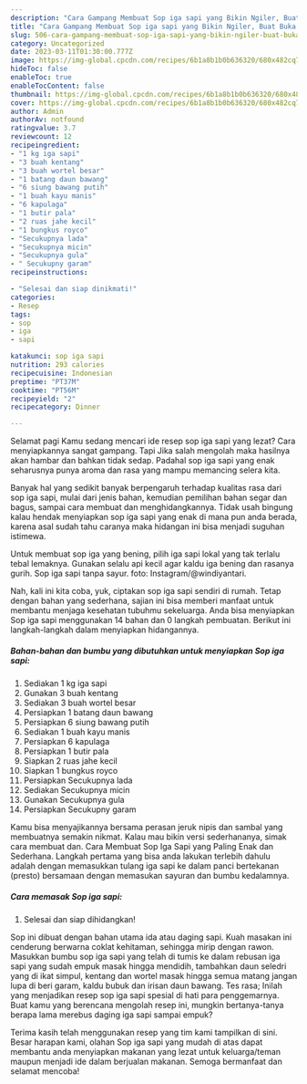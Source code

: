```yaml
---
description: "Cara Gampang Membuat Sop iga sapi yang Bikin Ngiler, Buat Buka Puasa Sempurna"
title: "Cara Gampang Membuat Sop iga sapi yang Bikin Ngiler, Buat Buka Puasa Sempurna"
slug: 506-cara-gampang-membuat-sop-iga-sapi-yang-bikin-ngiler-buat-buka-puasa-sempurna
category: Uncategorized
date: 2023-03-11T01:30:00.777Z
image: https://img-global.cpcdn.com/recipes/6b1a8b1b0b636320/680x482cq70/sop-iga-sapi-foto-resep-utama.jpg
hideToc: false
enableToc: true
enableTocContent: false
thumbnail: https://img-global.cpcdn.com/recipes/6b1a8b1b0b636320/680x482cq70/sop-iga-sapi-foto-resep-utama.jpg
cover: https://img-global.cpcdn.com/recipes/6b1a8b1b0b636320/680x482cq70/sop-iga-sapi-foto-resep-utama.jpg
author: Admin
authorAv: notfound
ratingvalue: 3.7
reviewcount: 12
recipeingredient:
- "1 kg iga sapi"
- "3 buah kentang"
- "3 buah wortel besar"
- "1 batang daun bawang"
- "6 siung bawang putih"
- "1 buah kayu manis"
- "6 kapulaga"
- "1 butir pala"
- "2 ruas jahe kecil"
- "1 bungkus royco"
- "Secukupnya lada"
- "Secukupnya micin"
- "Secukupnya gula"
- " Secukupny garam"
recipeinstructions:

- "Selesai dan siap dinikmati!"
categories:
- Resep
tags:
- sop
- iga
- sapi

katakunci: sop iga sapi 
nutrition: 293 calories
recipecuisine: Indonesian
preptime: "PT37M"
cooktime: "PT56M"
recipeyield: "2"
recipecategory: Dinner

---
```



Selamat pagi Kamu sedang mencari ide resep sop iga sapi yang lezat? Cara menyiapkannya sangat gampang. Tapi Jika salah mengolah maka hasilnya akan hambar dan bahkan tidak sedap. Padahal sop iga sapi yang enak seharusnya punya aroma dan rasa yang mampu memancing selera kita.


Banyak hal yang sedikit banyak berpengaruh terhadap kualitas rasa dari sop iga sapi, mulai dari jenis bahan, kemudian pemilihan bahan segar dan bagus, sampai cara membuat dan menghidangkannya. Tidak usah bingung kalau hendak menyiapkan sop iga sapi yang enak di mana pun anda berada, karena asal sudah tahu caranya maka hidangan ini bisa menjadi suguhan istimewa.

Untuk membuat sop iga yang bening, pilih iga sapi lokal yang tak terlalu tebal lemaknya. Gunakan selalu api kecil agar kaldu iga bening dan rasanya gurih. Sop iga sapi tanpa sayur. foto: Instagram/@windiyantari.


Nah, kali ini kita coba, yuk, ciptakan sop iga sapi sendiri di rumah. Tetap dengan bahan yang sederhana, sajian ini bisa memberi manfaat untuk membantu menjaga kesehatan tubuhmu sekeluarga. Anda bisa menyiapkan Sop iga sapi menggunakan 14 bahan dan 0 langkah pembuatan. Berikut ini langkah-langkah dalam menyiapkan hidangannya.

<!--inarticleads1-->

##### Bahan-bahan dan bumbu yang dibutuhkan untuk menyiapkan Sop iga sapi:

1. Sediakan 1 kg iga sapi
1. Gunakan 3 buah kentang
1. Sediakan 3 buah wortel besar
1. Persiapkan 1 batang daun bawang
1. Persiapkan 6 siung bawang putih
1. Sediakan 1 buah kayu manis
1. Persiapkan 6 kapulaga
1. Persiapkan 1 butir pala
1. Siapkan 2 ruas jahe kecil
1. Siapkan 1 bungkus royco
1. Persiapkan Secukupnya lada
1. Sediakan Secukupnya micin
1. Gunakan Secukupnya gula
1. Persiapkan  Secukupny garam


Kamu bisa menyajikannya bersama perasan jeruk nipis dan sambal yang membuatnya semakin nikmat. Kalau mau bikin versi sederhananya, simak cara membuat dan. Cara Membuat Sop Iga Sapi yang Paling Enak dan Sederhana. Langkah pertama yang bisa anda lakukan terlebih dahulu adalah dengan memasukkan tulang iga sapi ke dalam panci bertekanan (presto) bersamaan dengan memasukan sayuran dan bumbu kedalamnya. 

<!--inarticleads2-->

##### Cara memasak Sop iga sapi:


1. Selesai dan siap dihidangkan!

Sop ini dibuat dengan bahan utama ida atau daging sapi. Kuah masakan ini cenderung berwarna coklat kehitaman, sehingga mirip dengan rawon. Masukkan bumbu sop iga sapi yang telah di tumis ke dalam rebusan iga sapi yang sudah empuk masak hingga mendidih, tambahkan daun seledri yang di ikat simpul, kentang dan wortel masak hingga semua matang jangan lupa di beri garam, kaldu bubuk dan irisan daun bawang. Tes rasa; Inilah yang menjadikan resep sop iga sapi spesial di hati para penggemarnya. Buat kamu yang berencana mengolah resep ini, mungkin bertanya-tanya berapa lama merebus daging iga sapi sampai empuk? 

Terima kasih telah menggunakan resep yang tim kami tampilkan di sini. Besar harapan kami, olahan Sop iga sapi yang mudah di atas dapat membantu anda menyiapkan makanan yang lezat untuk keluarga/teman maupun menjadi ide dalam berjualan makanan. Semoga bermanfaat dan selamat mencoba!
